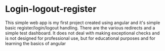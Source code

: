 # Login-logout-register

This simple web app is my first project created using angular and it's simple basic register/login/logout handling. There are the various redirects and a simple test dashboard. It does not deal with making exceptional checks and is not designed for professional use, but for educational purposes and for learning the basics of angular
